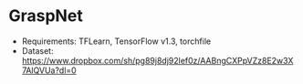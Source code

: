 # GraspNet
- Requirements: TFLearn, TensorFlow v1.3, torchfile
- Dataset: https://www.dropbox.com/sh/pg89j8dj92lef0z/AABngCXPpVZz8E2w3X7AlQVUa?dl=0
